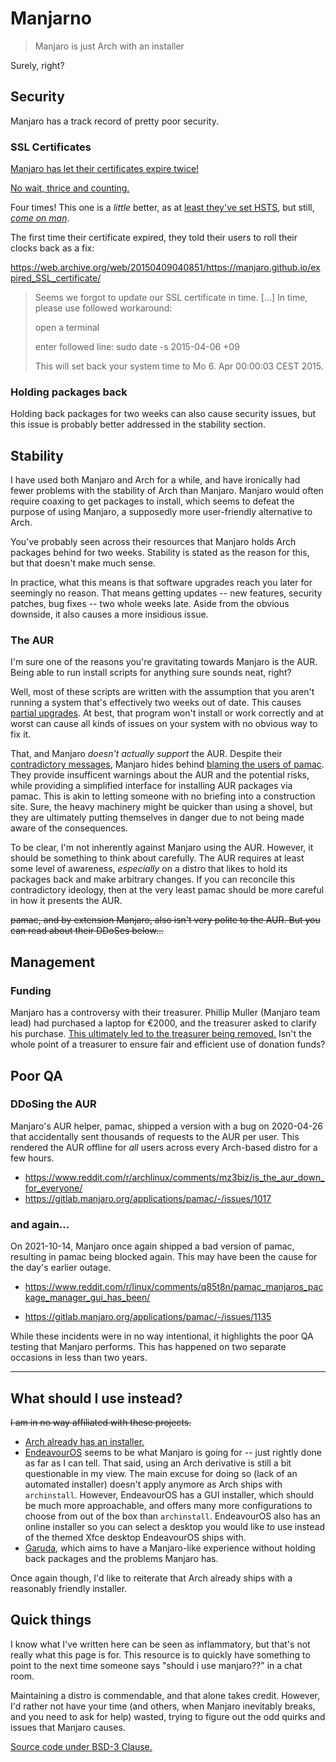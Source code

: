 <!--
  Very long lines are allowed. You probably want to enable word wrap in your editor.
  This is just a spicy markdown file, don't be intimidated by the Svelte in the middle.
-->

<script>
  import Stopwatch from './Stopwatch.svelte'
</script>

<Stopwatch />

# Manjarno

> Manjaro is just Arch with an installer

Surely, right?

## Security

Manjaro has a track record of pretty poor security.

### SSL Certificates

[Manjaro has let their certificates expire twice!](https://redd.it/4inrut/)

[No wait, thrice and counting.](https://web.archive.org/web/20220102232338/https://forum.manjaro.org/t/expired-certificate-for-iso-download-on-download-manjaro-org/96441)

Four times! This one is a *little* better, as at [least they've set HSTS](./expiry-2022-08-17.png), but still, *[come on man](https://www.reddit.com/r/linuxquestions/comments/wqzrpl/did_manjaro_just_forget_to_renew_the_ssl/)*.

The first time their certificate expired, they told their users to roll their clocks back as a fix:

https://web.archive.org/web/20150409040851/https://manjaro.github.io/expired_SSL_certificate/

> Seems we forgot to update our SSL certificate in time. [...] In time, please use followed workaround:
>
> open a terminal
>
> enter followed line: sudo date -s 2015-04-06 +09
>
> This will set back your system time to Mo 6. Apr 00:00:03 CEST 2015.

### Holding packages back

Holding back packages for two weeks can also cause security issues, but this issue is probably better addressed in the stability section.

## Stability

I have used both Manjaro and Arch for a while, and have ironically had fewer problems with the stability of Arch than Manjaro. Manjaro would often require coaxing to get packages to install, which seems to defeat the purpose of using Manjaro, a supposedly more user-friendly alternative to Arch.

You've probably seen across their resources that Manjaro holds Arch packages behind for two
weeks. Stability is stated as the reason for this, but that doesn't make much sense.

In practice, what this means is that software upgrades reach you later for seemingly
no reason. That means getting updates -- new features, security patches, bug fixes -- two whole weeks late. Aside from the obvious downside, it also causes a more insidious issue.

### The AUR

I'm sure one of the reasons you're gravitating towards Manjaro is the AUR. Being able to
run install scripts for anything sure sounds neat, right?

Well, most of these scripts are written with the assumption that you aren't running a system
that's effectively two weeks out of date. This causes [partial upgrades](https://wiki.archlinux.org/title/System_maintenance#Partial_upgrades_are_unsupported). At best, that program won't install or work correctly and at worst can cause all kinds of issues on your system with no obvious way to fix it.

That, and Manjaro *doesn't actually support* the AUR. Despite their [contradictory messages](https://web.archive.org/web/20220221092555/https://forum.endeavouros.com/t/is-aur-down-again/24287/9), Manjaro hides behind [blaming the users of pamac](https://web.archive.org/web/20220221090752/https://forum.manjaro.org/t/aur-please-restrain-yourself/103318). They provide insufficent warnings about the AUR and the potential risks, while providing a simplified interface for installing AUR packages via pamac. This is akin to letting someone with no briefing into a construction site. Sure, the heavy machinery might be quicker than using a shovel, but they are ultimately putting themselves in danger due to not being made aware of the consequences.

To be clear, I'm not inherently against Manjaro using the AUR. However, it should be something to think about carefully. The AUR requires at least some level of awareness, *especially* on a distro that likes to hold its packages back and make arbitrary changes. If you can reconcile this contradictory ideology, then at the very least pamac should be more careful in how it presents the AUR.

~~pamac, and by extension Manjaro, also isn't very polite to the AUR. But you can read about their DDoSes below...~~


## Management

### Funding

Manjaro has a controversy with their treasurer. Phillip Muller (Manjaro team lead) had purchased a laptop for €2000, and the treasurer asked to clarify his purchase. [This ultimately led to the treasurer being removed.](https://redd.it/hxp3zi) Isn't the whole point of a treasurer to ensure fair and efficient use of donation funds?

## Poor QA

### DDoSing the AUR

Manjaro's AUR helper, pamac, shipped a version with a bug on 2020-04-26 that accidentally sent thousands
of requests to the AUR per user. This rendered the AUR offline for *all* users across
every Arch-based distro for a few hours.

* https://www.reddit.com/r/archlinux/comments/mz3biz/is_the_aur_down_for_everyone/
* https://gitlab.manjaro.org/applications/pamac/-/issues/1017

### and again...

On 2021-10-14, Manjaro once again shipped a bad version of pamac, resulting in pamac being
blocked again. This may have been the cause for the day's earlier outage.

* https://www.reddit.com/r/linux/comments/q85t8n/pamac_manjaros_package_manager_gui_has_been/

* https://gitlab.manjaro.org/applications/pamac/-/issues/1135

While these incidents were in no way intentional, it highlights the poor QA testing that Manjaro performs. This has happened on two separate occasions in less than two years.

---

## What should I use instead?

~~I am in no way affiliated with these projects.~~

* [Arch already has an installer.](https://github.com/archlinux/archinstall)
* [EndeavourOS](https://endeavouros.com/) seems to be what Manjaro is going for -- just rightly done as far as I can tell. That said, using an Arch derivative is still a bit questionable in my view. The main excuse for doing so (lack of an automated installer) doesn't apply anymore as Arch ships with `archinstall`. However, EndeavourOS has a GUI installer, which should be much more approachable, and offers many more configurations to choose from out of the box than `archinstall`. EndeavourOS also has an online installer so you can select a desktop you would like to use instead of the themed Xfce desktop EndeavourOS ships with.
* [Garuda](https://garudalinux.org/), which aims to have a Manjaro-like experience without holding back packages and the problems Manjaro has.

Once again though, I'd like to reiterate that Arch already ships with a reasonably friendly installer.

## Quick things

I know what I've written here can be seen as inflammatory, but that's not really what this page is for. This resource is to quickly have something to point to the next time someone says "should i use manjaro??" in a chat room.

Maintaining a distro is commendable, and that alone takes credit. However, I'd rather not have
your time (and others, when Manjaro inevitably breaks, and you need to ask for help) wasted,
trying to figure out the odd quirks and issues that Manjaro causes.

[Source code under BSD-3 Clause.](https://github.com/EmeraldSnorlax/manjarno)
